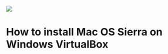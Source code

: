![](https://www.wikirails.com/wp-content/uploads/2017/03/wikirails-logo-git-wide.png)

# How to install Mac OS Sierra on Windows VirtualBox


